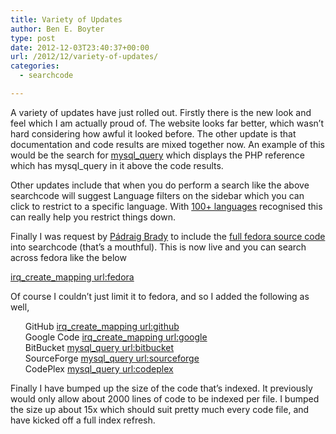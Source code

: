 ```yaml
---
title: Variety of Updates
author: Ben E. Boyter
type: post
date: 2012-12-03T23:40:37+00:00
url: /2012/12/variety-of-updates/
categories:
  - searchcode

---
```

A variety of updates have just rolled out. Firstly there is the new look and feel which I am actually proud of. The website looks far better, which wasn&#8217;t hard considering how awful it looked before. The other update is that documentation and code results are mixed together now. An example of this would be the search for [mysql_query][1] which displays the PHP reference which has mysql_query in it above the code results.

Other updates include that when you do perform a search like the above searchcode will suggest Language filters on the sidebar which you can click to restrict to a specific language. With [100+ languages][2] recognised this can really help you restrict things down.

Finally I was request by [Pádraig Brady][3] to include the [full fedora source code][4] into searchcode (that&#8217;s a mouthful). This is now live and you can search across fedora like the below

[irq\_create\_mapping url:fedora][5]

Of course I couldn&#8217;t just limit it to fedora, and so I added the following as well,

<ul style="list-style: none;">
  <li>
    <a>GitHub </a><a href="http://searchco.de/?q=irq_create_mapping+url%3Agithub">irq_create_mapping url:github</a>
  </li>
  <li>
    Google Code <a href="http://searchco.de/?q=irq_create_mapping+url%3Agoogle">irq_create_mapping url:google</a>
  </li>
  <li>
    BitBucket <a href="http://searchco.de/?q=mysql_query+url%3Abitbucket">mysql_query url:bitbucket</a>
  </li>
  <li>
    SourceForge <a href="http://searchco.de/?q=mysql_query+url%3Asourceforge">mysql_query url:sourceforge</a>
  </li>
  <li>
    CodePlex <a href="http://searchco.de/?q=mysql_query+url%3Acodeplex">mysql_query url:codeplex</a>
  </li>
</ul>

Finally I have bumped up the size of the code that&#8217;s indexed. It previously would only allow about 2000 lines of code to be indexed per file. I bumped the size up about 15x which should suit pretty much every code file, and have kicked off a full index refresh.

 [1]: http://searchco.de/?q=mysql_query
 [2]: http://searchco.de/languages/
 [3]: http://www.pixelbeat.org
 [4]: http://www.pixelbeat.org/docs/fedora_source.html
 [5]: http://searchco.de/?q=irq_create_mapping+url%3Afedora